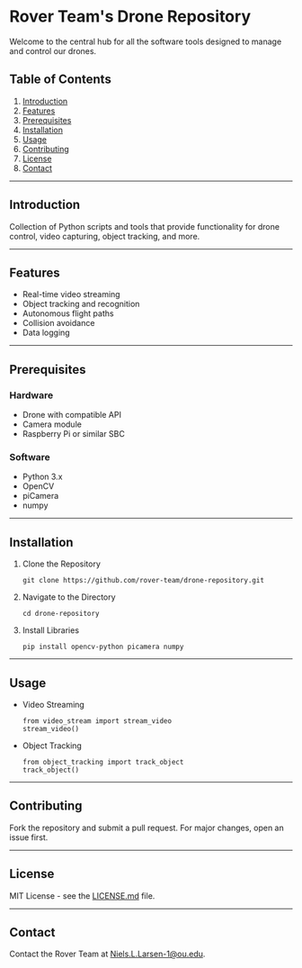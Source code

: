 # Rover Team's Drone Repository

Welcome to the central hub for all the software tools designed to manage and control our drones.

## Table of Contents

1. [Introduction](#introduction)
2. [Features](#features)
3. [Prerequisites](#prerequisites)
4. [Installation](#installation)
5. [Usage](#usage)
6. [Contributing](#contributing)
7. [License](#license)
8. [Contact](#contact)

---

## Introduction

Collection of Python scripts and tools that provide functionality for drone control, video capturing, object tracking, and more.

---

## Features

- Real-time video streaming
- Object tracking and recognition
- Autonomous flight paths
- Collision avoidance
- Data logging

---

## Prerequisites

### Hardware

- Drone with compatible API
- Camera module
- Raspberry Pi or similar SBC

### Software

- Python 3.x
- OpenCV
- piCamera
- numpy

---

## Installation

1. Clone the Repository
    ```
    git clone https://github.com/rover-team/drone-repository.git
    ```

2. Navigate to the Directory
    ```
    cd drone-repository
    ```

3. Install Libraries
    ```
    pip install opencv-python picamera numpy
    ```

---

## Usage

- Video Streaming
    ```
    from video_stream import stream_video
    stream_video()
    ```

- Object Tracking
    ```
    from object_tracking import track_object
    track_object()
    ```

---

## Contributing

Fork the repository and submit a pull request. For major changes, open an issue first.

---

## License

MIT License - see the [LICENSE.md](LICENSE.md) file.

---

## Contact

Contact the Rover Team at [Niels.L.Larsen-1@ou.edu](mailto:Niels.L.Larsen-1@ou.edu).
